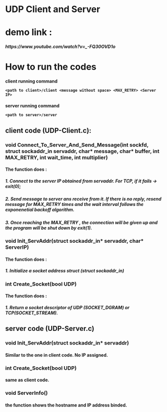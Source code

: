 # UDP Client and Server



<h1> demo link : <h5>https://www.youtube.com/watch?v=_-FQ30OVD1o

<h1> How to run the codes

<h4> client running command

```
<path to client>/client <message without space> <MAX_RETRY> <Server IP>
```
<h4> server running command

```
<path to server>/server
```


<h2> client code (UDP-Client.c):
<h3> void Connect_To_Server_And_Send_Message(int sockfd, struct sockaddr_in servaddr, char* message, char* buffer, int MAX_RETRY, int wait_time, int multiplier) 
<h4> The function does :
<h5> 1. Connect to the server IP obtained from servaddr. For TCP, if it fails -> exit(0);
<h5> 2. Send message to server ans receive from it. If there is no reply, resend message for MAX_RETRY times and the wait interval follows the exponenetial backoff algorithm.
<h5> 3. Once reaching the MAX_RETRY , the connection will be given up and the program will be shut down by exit(1).

<h3> void Init_ServAddr(struct sockaddr_in* servaddr, char* ServerIP)
<h4> The function does :
<h5> 1. Initialize a socket address struct (struct sockaddr_in)

<h3> int Create_Socket(bool UDP)
<h4> The function does :
<h5> 1. Return a socket descriptor of UDP (SOCKET_DGRAM) or TCP(SOCKET_STREAM).

<h2> server code (UDP-Server.c)
<h3> void Init_ServAddr(struct sockaddr_in* servaddr)
<h4> Similar to the one in client code. No IP assigned.

<h3> int Create_Socket(bool UDP)
<h4> same as client code.

<h3> void ServerInfo()
<h4> the function shows the hostname and IP address binded.
